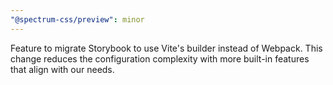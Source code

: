 ```yaml
---
"@spectrum-css/preview": minor
---
```


Feature to migrate Storybook to use Vite's builder instead of Webpack. This change reduces the configuration complexity with more built-in features that align with our needs.
